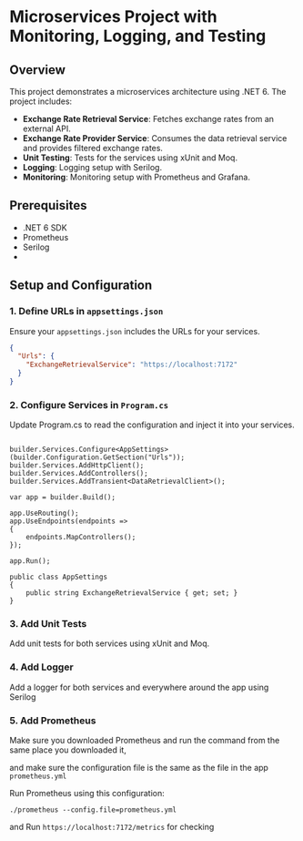 # Microservices Project with Monitoring, Logging, and Testing

## Overview
This project demonstrates a microservices architecture using .NET 6. The project includes:
- **Exchange Rate Retrieval Service**: Fetches exchange rates from an external API.
- **Exchange Rate Provider Service**: Consumes the data retrieval service and provides filtered exchange rates.
- **Unit Testing**: Tests for the services using xUnit and Moq.
- **Logging**: Logging setup with Serilog.
- **Monitoring**: Monitoring setup with Prometheus and Grafana.

## Prerequisites
- .NET 6 SDK
- Prometheus
- Serilog
- 

## Setup and Configuration

### 1. Define URLs in `appsettings.json`
Ensure your `appsettings.json` includes the URLs for your services.

```json
{
  "Urls": {
    "ExchangeRetrievalService": "https://localhost:7172"
  }
}
```
### 2. Configure Services in `Program.cs`
Update Program.cs to read the configuration and inject it into your services.

```var builder = WebApplication.CreateBuilder(args);

builder.Services.Configure<AppSettings>(builder.Configuration.GetSection("Urls"));
builder.Services.AddHttpClient();
builder.Services.AddControllers();
builder.Services.AddTransient<DataRetrievalClient>();

var app = builder.Build();

app.UseRouting();
app.UseEndpoints(endpoints =>
{
    endpoints.MapControllers();
});

app.Run();

public class AppSettings
{
    public string ExchangeRetrievalService { get; set; }
}
```
### 3. Add Unit Tests
Add unit tests for both services using xUnit and Moq.

### 4. Add Logger
Add a logger for both services and everywhere around the app using Serilog

### 5. Add Prometheus
Make sure you downloaded Prometheus and run the command from the same place you downloaded it,

and make sure the configuration file is the same as the file in the app `prometheus.yml`

Run Prometheus using this configuration:

```./prometheus --config.file=prometheus.yml```

and Run ```https://localhost:7172/metrics``` for checking





